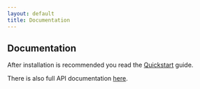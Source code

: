 ```yaml
---
layout: default
title: Documentation
---
```


Documentation
-------------

After installation is recommended you read the [Quickstart](http://gregf.github.com/athenry/docs/quickstart/) guide.

There is also full API documentation [here](http://gregf.github.com/athenry/meta/documentation/).
